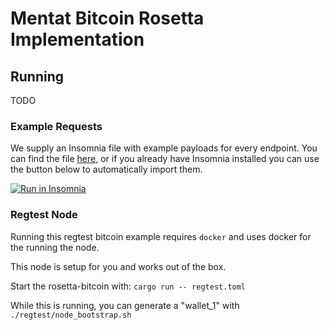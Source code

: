 # Mentat Bitcoin Rosetta Implementation

## Running

TODO

### Example Requests

We supply an Insomnia file with example payloads for every endpoint. You can find the file [here](tools/Insomnia_example_payloads.json), or if you already have Insomnia installed you can use the button below to automatically import them.

[![Run in Insomnia](https://insomnia.rest/images/run.svg)](https://tinyurl.com/sync-btc)

### Regtest Node

Running this regtest bitcoin example requires `docker` and uses docker for the running the node.

This node is setup for you and works out of the box.

Start the rosetta-bitcoin with: `cargo run -- regtest.toml`

While this is running, you can generate a "wallet_1" with `./regtest/node_bootstrap.sh`
